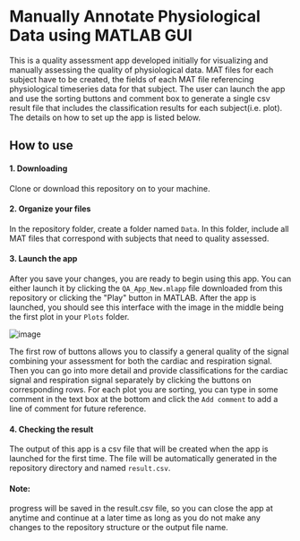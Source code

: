 # Manually Annotate Physiological Data using MATLAB GUI

This is a quality assessment app developed initially for visualizing and manually assessing the quality of physiological data. MAT files for each subject have to be created, the fields of each MAT file referencing physiological timeseries data for that subject. The user can launch the app and use the sorting buttons and comment box to generate a single csv result file that includes the classification results for each subject(i.e. plot). The details on how to set up the app is listed below. 

## How to use
#### 1. Downloading
Clone or download this repository on to your machine. 

#### 2. Organize your files
In the repository folder, create a folder named `Data`. In this folder, include all MAT files that correspond with subjects that need to quality assessed.


#### 3. Launch the app
After you save your changes, you are ready to begin using this app. You can either launch it by clicking the `QA_App_New.mlapp` file downloaded from this repository or clicking the "Play" button in MATLAB. After the app is launched, you should see this interface with the image in the middle being the first plot in your `Plots` folder. 

![image](https://github.com/rachel0427/QA_app_new/assets/55034774/7b42ad1a-ce9e-442c-b4d3-db040b9937f1)

The first row of buttons allows you to classify a general quality of the signal combining your assessment for both the cardiac and respiration signal. Then you can go into more detail and provide classifications for the cardiac signal and respiration signal separately by clicking the buttons on corresponding rows. For each plot you are sorting, you can type in some comment in the text box at the bottom and click the `Add comment` to add a line of comment for future reference. 

#### 4. Checking the result
The output of this app is a csv file that will be created when the app is launched for the first time. The file will be automatically generated in the repository directory and named `result.csv`. 

#### Note: 
progress will be saved in the result.csv file, so you can close the app at anytime and continue at a later time as long as you do not make any changes to the repository structure or the output file name. 
